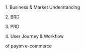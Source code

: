 1.⁠ ⁠Business & Market Understanding

2.⁠ ⁠BRD

3.⁠ ⁠PRD

4.⁠ ⁠User Journey & Workflow

of paytm e-commerce
